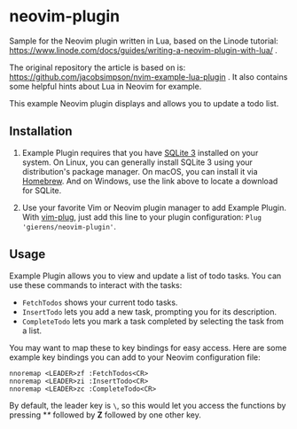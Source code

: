 # neovim-plugin
Sample for the Neovim plugin written in Lua, based on the Linode tutorial:
https://www.linode.com/docs/guides/writing-a-neovim-plugin-with-lua/ .

The original repository the article is based on is:
https://github.com/jacobsimpson/nvim-example-lua-plugin .
It also contains some helpful hints about Lua in Neovim for example.

This example Neovim plugin displays and allows you to update a todo list.

## Installation

1. Example Plugin requires that you have [SQLite 3](https://www.sqlite.org/index.html) installed on your system.
On Linux, you can generally install SQLite 3 using your distribution's package
manager. On macOS, you can install it via [Homebrew](https://brew.sh/). And on Windows, use the
link above to locate a download for SQLite.

2. Use your favorite Vim or Neovim plugin manager to add Example Plugin.
With [vim-plug](https://github.com/junegunn/vim-plug), just add this line to your plugin configuration:
`Plug 'gierens/neovim-plugin'`.

## Usage

Example Plugin allows you to view and update a list of todo tasks. You can
use these commands to interact with the tasks:

- `FetchTodos` shows your current todo tasks.
- `InsertTodo` lets you add a new task, prompting you for its description.
- `CompleteTodo` lets you mark a task completed by selecting the task from
  a list.

You may want to map these to key bindings for easy access. Here are some
example key bindings you can add to your Neovim configuration file:

    nnoremap <LEADER>zf :FetchTodos<CR>
    nnoremap <LEADER>zi :InsertTodo<CR>
    nnoremap <LEADER>zc :CompleteTodo<CR>

By default, the leader key is `\`, so this would let you access the functions by
pressing **\** followed by **Z** followed by one other key.
